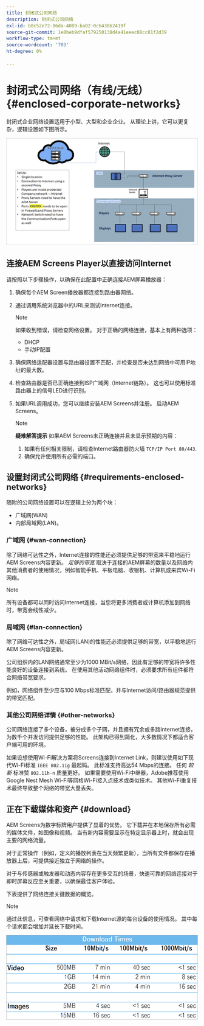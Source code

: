 ```yaml
---
title: 封闭式公司网络
description: 封闭式公司网络
exl-id: b8c52e72-86da-4089-ba02-0c643862419f
source-git-commit: 1e8beb9dfaf579250138d4a41eeec88cc81f2d39
workflow-type: tm+mt
source-wordcount: '703'
ht-degree: 0%

---
```


# 封闭式公司网络（有线/无线） {#enclosed-corporate-networks}

封闭式企业网络设置适用于小型、大型和企业企业。 从理论上讲，它可以更复杂，逻辑设置如下图所示。

![](/help/using/assets/enclosed-network-1.png)


## 连接AEM Screens Player以直接访问Internet

请按照以下步骤操作，以确保在此配置中正确连接AEM屏幕播放器：

1. 确保每个AEM Screen播放器都连接到路由器网络。
1. 通过调用系统浏览器中的URL来测试Internet连接。

   >[!NOTE]
   >如果收到错误，请检查网络设置。 对于正确的网络连接，基本上有两种选项：
   >* DHCP
   >* 手动IP配置

1. 确保网络适配器设置与路由器设置不匹配，并检查是否未达到网络中可用IP地址的最大数。

1. 检查路由器是否已正确连接到ISP广域网（Internet链路）。 这也可以使用标准路由器上的信号LED进行识别。
1. 如果URL调用成功，您可以继续安装AEM Screens并注册。 启动AEM Screens。

   >[!NOTE]
   >**疑难解答提示**
   >如果AEM Screens未正确连接并且未显示预期的内容：
   >
   >1. 如果有任何相关限制，请检查Internet路由器防火墙 `TCP/IP Port 80/443`.
   >1. 确保允许使用所有必需的端口。

## 设置封闭式公司网络 {#requirements-enclosed-networks}

随附的公司网络设置可以在逻辑上分为两个块：

* 广域网(WAN)
* 内部局域网(LAN)。

### 广域网 {#wan-connection}

除了网络可达性之外，Internet连接的性能还必须提供足够的带宽来平稳地运行AEM Screens内容更新。
*足够的带宽* 取决于连接的AEM屏幕的数量以及网络内其他消费者的使用情况，例如智能手机、平板电脑、收银机、计算机或来宾Wi-Fi网络。

>[!NOTE]
>
>所有设备都可以同时访问Internet连接，当您将更多消费者或计算机添加到网络时，带宽会线性减少。

### 局域网 {#lan-connection}

除了网络可达性之外，局域网(LAN)的性能还必须提供足够的带宽，以平稳地运行AEM Screens内容更新。

公司组织内的LAN网络通常至少为1000 MBit/s网络，因此有足够的带宽将许多性能良好的设备连接到系统。 在使用其他活动网络组件时，必须要求所有组件都符合网络带宽要求。

例如，网络组件至少应与100 Mbps标准匹配，并与Internet访问/路由器规范提供的带宽匹配。

### 其他公司网络详情 {#other-networks}

公司网络连接了多个设备，被分成多个子网，并且拥有冗余或多路Internet连接，为数千个并发访问提供足够的性能。
此架构已得到简化，大多数情况下都适合客户端可用的环境。

如果设想使用Wi-Fi解决方案将Screens连接到Internet Link，则建议使用如下现代Wi-Fi标准 `IEEE 802.11g` 最起码。 此标准支持高达54 Mbps的连接。 任何 *较新* 标准赞 `802.11h-n` 质量更好。 如果需要使用Wi-Fi中继器，Adobe推荐使用Google Nest Mesh Wi-Fi等网格Wi-Fi接入点技术或类似技术。
其他Wi-Fi重复技术最终导致整个网络的带宽大量丢失。

## 正在下载媒体和资产 {#download}

AEM Screens为数字标牌用户提供了显着的优势。 它下载并在本地保存所有必需的媒体文件，如图像和视频。 当有新内容需要显示在特定显示器上时，就会出现主要的网络流量。

对于正常操作（例如，定义的播放列表在当天频繁更新），当所有文件都保存在播放器上后，可提供接近独立于网络的操作。

对于与传感器或触发器和动态内容存在更多交互的场景，快速可靠的网络连接对于即时屏幕反应至关重要，以确保最佳客户体验。

下表提供了网络连接关键数据的概览。

>[!NOTE]
>通过此信息，可查看网络中请求和下载Internet源的每台设备的使用情况。 其中每个请求都会增加并延长下载时间。

![](/help/using/assets/enclosed-network-download.png)
